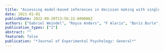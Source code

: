 ```yaml
---
title: "Assessing model-based inferences in decision making with single-trial response time decomposition."
date: 2021-01-01
publishDate: 2022-09-20T13:56:22.609086Z
authors: ["Gabriel Weindel", "Royce Anders", "F Alario", "Boris Burle", " others"]
publication_types: ["2"]
abstract: ""
featured: false
publication: "*Journal of Experimental Psychology: General*"
---
```



